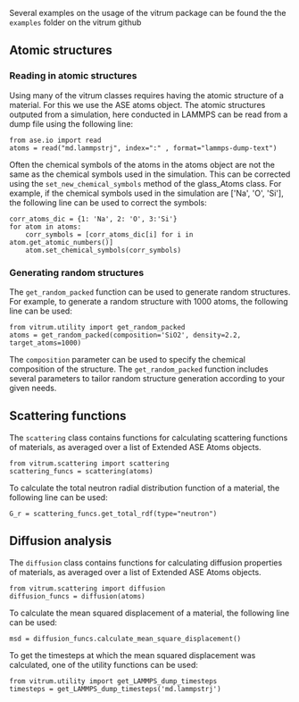 Several examples on the usage of the vitrum package can be found the the `examples` folder on the vitrum github

## Atomic structures
### Reading in atomic structures
Using many of the vitrum classes requires having the atomic structure of a material. For this we use the ASE atoms object. The atomic structures outputed from a simulation, here conducted in LAMMPS can be read from a dump file using the following line:

```
from ase.io import read
atoms = read("md.lammpstrj", index=":" , format="lammps-dump-text")
```

Often the chemical symbols of the atoms in the atoms object are not the same as the chemical symbols used in the simulation. This can be corrected using the `set_new_chemical_symbols` method of the glass_Atoms class. For example, if the chemical symbols used in the simulation are ['Na', 'O', 'Si'], the following line can be used to correct the symbols:

```
corr_atoms_dic = {1: 'Na', 2: 'O', 3:'Si'}
for atom in atoms:
    corr_symbols = [corr_atoms_dic[i] for i in atom.get_atomic_numbers()]
    atom.set_chemical_symbols(corr_symbols)
```

### Generating random structures
The `get_random_packed` function can be used to generate random structures. For example, to generate a random structure with 1000 atoms, the following line can be used:

```
from vitrum.utility import get_random_packed
atoms = get_random_packed(composition='SiO2', density=2.2, target_atoms=1000)
```

The `composition` parameter can be used to specify the chemical composition of the structure. The `get_random_packed` function includes several parameters to tailor random structure generation according to your given needs.


## Scattering functions
The `scattering` class contains functions for calculating scattering functions of materials, as averaged over a list of Extended ASE Atoms objects.

```
from vitrum.scattering import scattering
scattering_funcs = scattering(atoms)
```

To calculate the total neutron radial distribution function of a material, the following line can be used:

```
G_r = scattering_funcs.get_total_rdf(type="neutron")
```


## Diffusion analysis
The `diffusion` class contains functions for calculating diffusion properties of materials, as averaged over a list of Extended ASE Atoms objects.

```
from vitrum.scattering import diffusion
diffusion_funcs = diffusion(atoms)
```

To calculate the mean squared displacement of a material, the following line can be used:

```
msd = diffusion_funcs.calculate_mean_square_displacement()
```

To get the timesteps at which the mean squared displacement was calculated, one of the utility functions can be used:

```
from vitrum.utility import get_LAMMPS_dump_timesteps
timesteps = get_LAMMPS_dump_timesteps('md.lammpstrj')
```
